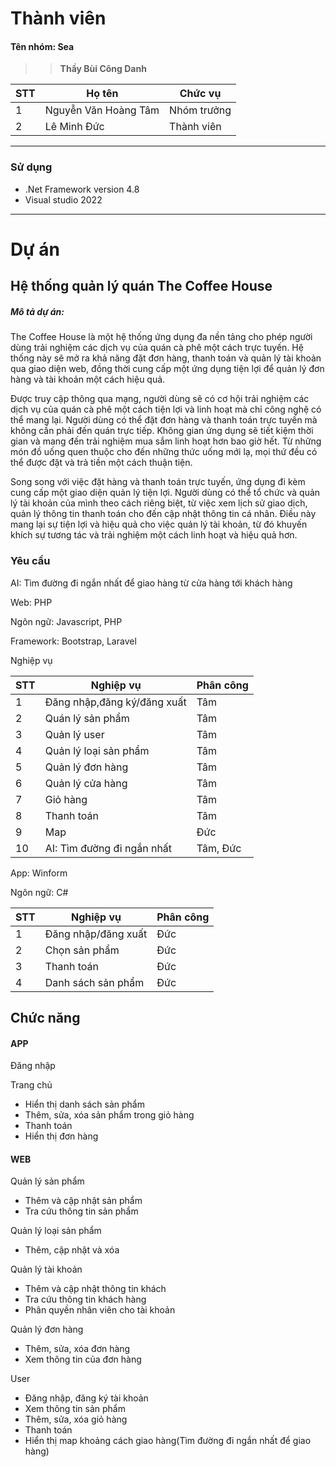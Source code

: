 # Thành viên

<h4>Tên nhóm: Sea  </h4>

> > **Thầy Bùi Công Danh**

| STT | Họ tên               | Chức vụ     |
| --- | -------------------- | ----------- |
| 1   | Nguyễn Văn Hoàng Tâm | Nhóm trưởng |
| 2   | Lê Minh Đức          | Thành viên  |

---

### Sử dụng

-   .Net Framework version 4.8
-   Visual studio 2022

---

# Dự án

## Hệ thống quản lý quán The Coffee House

<h5>Mô tả dự án: </h5>
<p>The Coffee House là một hệ thống ứng dụng đa nền tảng cho phép người dùng trải nghiệm các dịch vụ của quán cà phê một cách trực tuyến. Hệ thống này sẽ mở ra khả năng đặt đơn hàng, thanh toán và quản lý tài khoản qua giao diện web, đồng thời cung cấp một ứng dụng tiện lợi để quản lý đơn hàng và tài khoản một cách hiệu quả.</p> 
<p>Được truy cập thông qua mạng, người dùng sẽ có cơ hội trải nghiệm các dịch vụ của quán cà phê một cách tiện lợi và linh hoạt mà chỉ công nghệ có thể mang lại. Người dùng có thể đặt đơn hàng và thanh toán trực tuyến mà không cần phải đến quán trực tiếp. Không gian ứng dụng sẽ tiết kiệm thời gian và mang đến trải nghiệm mua sắm linh hoạt hơn bao giờ hết. Từ những món đồ uống quen thuộc cho đến những thức uống mới lạ, mọi thứ đều có thể được đặt và trả tiền một cách thuận tiện.</p> 
<p>Song song với việc đặt hàng và thanh toán trực tuyến, ứng dụng đi kèm cung cấp một giao diện quản lý tiện lợi. Người dùng có thể tổ chức và quản lý tài khoản của mình theo cách riêng biệt, từ việc xem lịch sử giao dịch, quản lý thông tin thanh toán cho đến cập nhật thông tin cá nhân. Điều này mang lại sự tiện lợi và hiệu quả cho việc quản lý tài khoản, từ đó khuyến khích sự tương tác và trải nghiệm một cách linh hoạt và hiệu quả hơn.</p>

### Yêu cầu

<p>AI: Tìm đường đi ngắn nhất để giao hàng từ cửa hàng tới khách hàng </p>

<p>Web: PHP </p>
<p>Ngôn ngữ: Javascript, PHP </p>
<p>Framework: Bootstrap, Laravel</p>

<p>Nghiệp vụ</p>

| STT | Nghiệp vụ                   | Phân công |
| --- | --------------------------- | --------- |
| 1   | Đăng nhập,đăng ký/đăng xuất | Tâm       |
| 2   | Quán lý sản phẩm            | Tâm       |
| 3   | Quản lý user                | Tâm       |
| 4   | Quản lý loại sản phẩm       | Tâm       |
| 5   | Quản lý đơn hàng            | Tâm       |
| 6   | Quản lý cửa hàng            | Tâm       |
| 7   | Giỏ hàng                    | Tâm       |
| 8   | Thanh toán                  | Tâm       |
| 9   | Map                         | Đức       |
| 10  | AI: Tìm đường đi ngắn nhất  | Tâm, Đức  |

<p>App: Winform </p>
<p>Ngôn ngữ: C# </p>

| STT | Nghiệp vụ           | Phân công |
| --- | ------------------- | --------- |
| 1   | Đăng nhập/đăng xuất | Đức       |
| 2   | Chọn sản phẩm       | Đức       |
| 3   | Thanh toán          | Đức       |
| 4   | Danh sách sản phẩm  | Đức       |

## Chức năng

#### APP

<p>Đăng nhập</p>
<p>
  Trang chủ
</p>
<ul>
  <li>Hiển thị danh sách sản phẩm</li>
  <li>Thêm, sửa, xóa sản phẩm trong giỏ hàng</li>
   <li>Thanh toán</li>
	<li>Hiển thị đơn hàng</li>
</ul>

#### WEB

<p>
Quản lý sản phẩm
</p>
<ul>
<li>Thêm và cập nhật sản phẩm</li>
<li>Tra cứu thông tin sản phẩm</li>
</ul>
<p>
Quản lý loại sản phẩm
</p>
<ul>
<li>Thêm, cập nhật và xóa</li>
</ul>
<p>
Quản lý tài khoản
</p>
<ul>
<li>Thêm và cập nhật thông tin khách</li>
<li>Tra cứu thông tin khách hàng</li>
<li>Phân quyền nhân viên cho tài khoản</li>
</ul>
<p>
Quản lý đơn hàng
</p>
<ul>
<li>Thêm, sửa, xóa đơn hàng </li>
<li>Xem thông tin của đơn hàng </li>
</ul>
<p>
User
</p>
<ul>
<li>Đăng nhập, đăng ký tài khoản</li>
<li>Xem thông tin sản phẩm</li>
<li>Thêm, sửa, xóa giỏ hàng</li>
<li>Thanh toán</li>
<li>Hiển thị map khoảng cách giao hàng(Tìm đường đi ngắn nhất để giao hàng)</li>
</ul>
